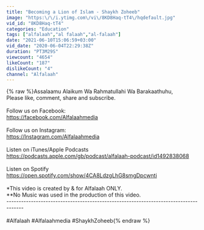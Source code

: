 ```yaml
---
title: "Becoming a Lion of Islam - Shaykh Zoheeb"
image: "https:\/\/i.ytimg.com\/vi\/8KD8Haq-tT4\/hqdefault.jpg"
vid_id: "8KD8Haq-tT4"
categories: "Education"
tags: ["alfalaah","al falaah","al-falaah"]
date: "2021-06-10T15:06:59+03:00"
vid_date: "2020-06-04T22:29:38Z"
duration: "PT3M29S"
viewcount: "4654"
likeCount: "187"
dislikeCount: "4"
channel: "Alfalaah"
---
```

{% raw %}Assalaamu Alaikum Wa Rahmatullahi Wa Barakaathuhu,<br />Please like, comment, share and subscribe.<br /><br />Follow us on Facebook:<br /><a rel="nofollow" target="blank" href="https://facebook.com/Alfalaahmedia">https://facebook.com/Alfalaahmedia</a><br /><br />Follow us on Instagram:<br /><a rel="nofollow" target="blank" href="https://Instagram.com/Alfalaahmedia">https://Instagram.com/Alfalaahmedia</a><br /><br />Listen on iTunes/Apple Podcasts<br /><a rel="nofollow" target="blank" href="https://podcasts.apple.com/gb/podcast/alfalaah-podcast/id1492838068">https://podcasts.apple.com/gb/podcast/alfalaah-podcast/id1492838068</a><br /><br />Listen on Spotify<br /><a rel="nofollow" target="blank" href="https://open.spotify.com/show/4CA8LdzgLhG8smgDpcwnti">https://open.spotify.com/show/4CA8LdzgLhG8smgDpcwnti</a><br /><br />*This video is created by &amp; for Alfalaah ONLY.<br />**No Music was used in the production of this video.<br />----------------------------------------­----------------------------------------­-----<br /><br />#Alfalaah #Alfalaahmedia #ShaykhZoheeb{% endraw %}
